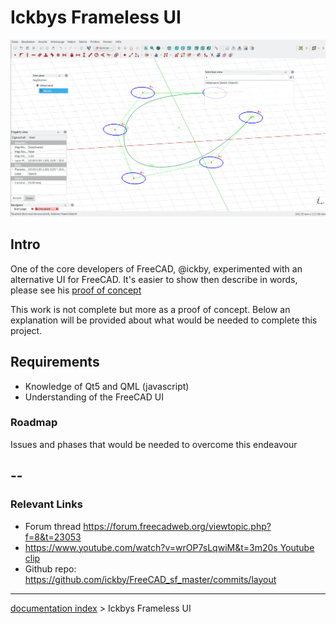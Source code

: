 # Ickbys Frameless UI
![Ickby\'s famous overlay frameless layout](images/Ickbys-overlay.png )

## Intro

One of the core developers of FreeCAD, \@ickby, experimented with an alternative UI for FreeCAD. It\'s easier to show then describe in words, please see his [proof of concept](https://www.youtube.com/watch?v=wrOP7sLqwiM&t=3m20s)

This work is not complete but more as a proof of concept. Below an explanation will be provided about what would be needed to complete this project.

## Requirements

-   Knowledge of Qt5 and QML (javascript)
-   Understanding of the FreeCAD UI

### Roadmap

Issues and phases that would be needed to overcome this endeavour

--   
--   

### Relevant Links 

-   Forum thread <https://forum.freecadweb.org/viewtopic.php?f=8&t=23053>
-   [https://www.youtube.com/watch?v=wrOP7sLqwiM&t=3m20s Youtube clip](https://www.youtube.com/watch?v=wrOP7sLqwiM&t=3m20s_Youtube_clip.md)
-   Github repo: <https://github.com/ickby/FreeCAD_sf_master/commits/layout>

---
[documentation index](../README.md) > Ickbys Frameless UI
